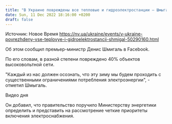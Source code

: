 ```yaml
---
title: "В Украине повреждены все тепловые и гидроэлектростанции — Шмыгаль"
date: Sun, 11 Dec 2022 18:16:00 +0200
draft: false
---
```

Источник: Новое Время https://nv.ua/ukraine/events/v-ukraine-povrezhdeny-vse-teplovye-i-gidroelektrostancii-shmigal-50290160.html


Об этом сообщил премьер-министр Денис Шмигаль в Facebook.

По его словам, в разной степени повреждено 40% объектов высоковольтной сети.

"Каждый из нас должен осознать, что эту зиму мы будем проходить с существенными ограничениями потребления электроэнергии", - отметил Шмыгаль.

 Видео дня   

Он добавил, что правительство поручило Министерству энергетики определить и представить на рассмотрение четкие приоритеты включения электроснабжения.
